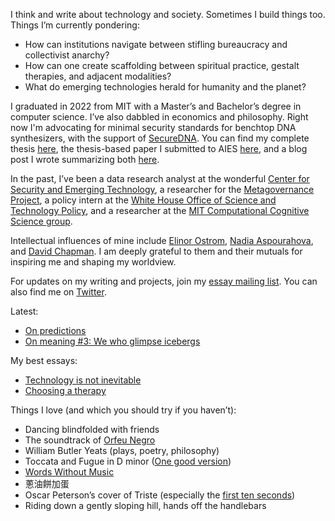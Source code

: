I think and write about technology and society. Sometimes I build things too. Things I’m currently pondering:

- How can institutions navigate between stifling bureaucracy and collectivist anarchy?
- How can one create scaffolding between spiritual practice, gestalt therapies, and adjacent modalities?
- What do emerging technologies herald for humanity and the planet?

I graduated in 2022 from MIT with a Master’s and Bachelor’s degree in computer science. I’ve also dabbled in economics and philosophy. Right now I'm advocating for minimal security standards for benchtop DNA synthesizers, with the support of [SecureDNA](https://securedna.org). You can find my complete thesis [here](/how_MLOSS_shapes_AI.pdf), the thesis-based paper I submitted to AIES [here](/AIES_paper.pdf), and a blog post I wrote summarizing both [here](posts/mloss_essay). 

In the past, I’ve been a data research analyst at the wonderful [Center for Security and Emerging Technology](https://cset.georgetown.edu/), a researcher for the [Metagovernance Project](https://metagov.org/), a policy intern at the [White House Office of Science and Technology Policy](https://www.whitehouse.gov/ostp/), and a researcher at the [MIT Computational Cognitive Science group](https://cocosci.mit.edu/).

Intellectual influences of mine include [Elinor Ostrom](https://en.wikipedia.org/wiki/Elinor_Ostrom), [Nadia Aspourahova](https://nadia.xyz), and [David Chapman](https://meaningness.com/about-my-sites). I am deeply grateful to them and their mutuals for inspiring me and shaping my worldview.

For updates on my writing and projects, join my [essay mailing list](https://maxlangenkamp.substack.com). You can also find me on [Twitter](https://twitter.com/mslkmp). 

Latest:
- [On predictions](https://maxlangenkamp.substack.com/p/on-predictions)
- [On meaning #3: We who glimpse icebergs](https://maxlangenkamp.substack.com/p/on-meaning-3-we-who-glimpse-icebergs)

My best essays:

- [Technology is not inevitable](/posts/tech_not_inevitable)
- [Choosing a therapy](/posts/therapy)

Things I love (and which you should try if you haven’t):

- Dancing blindfolded with friends
- The soundtrack of [Orfeu Negro](https://en.wikipedia.org/wiki/Black_Orpheus)  
- William Butler Yeats (plays, poetry, philosophy)
- Toccata and Fugue in D minor ([One good version](https://www.youtube.com/watch?v=FHNLdHe8uxY))
- [Words Without Music](https://www.amazon.com/Words-Without-Music-Philip-Glass/dp/1631491431)
- 蔥油餅加蛋
- Oscar Peterson’s cover of Triste (especially the [first ten seconds](https://www.youtube.com/watch?v=ODfqfrKgJ74))
- Riding down a gently sloping hill, hands off the handlebars  
